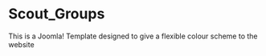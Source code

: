 Scout_Groups
============

This is a Joomla! Template designed to give a flexible colour scheme to the website
